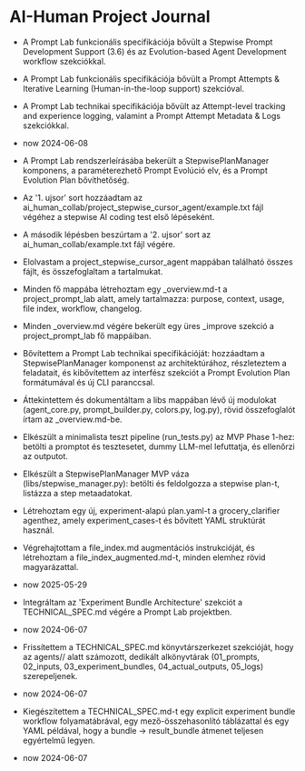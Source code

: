 # AI-Human Project Journal

- A Prompt Lab funkcionális specifikációja bővült a Stepwise Prompt Development Support (3.6) és az Evolution-based Agent Development workflow szekciókkal.
- A Prompt Lab funkcionális specifikációja bővült a Prompt Attempts & Iterative Learning (Human-in-the-loop support) szekcióval.
- A Prompt Lab technikai specifikációja bővült az Attempt-level tracking and experience logging, valamint a Prompt Attempt Metadata & Logs szekciókkal.
- now 2024-06-08

- A Prompt Lab rendszerleírásába bekerült a StepwisePlanManager komponens, a paraméterezhető Prompt Evolúció elv, és a Prompt Evolution Plan bővíthetőség.
- Az '1. ujsor' sort hozzáadtam az ai_human_collab/project_stepwise_cursor_agent/example.txt fájl végéhez a stepwise AI coding test első lépéseként. 
- A második lépésben beszúrtam a '2. ujsor' sort az ai_human_collab/example.txt fájl végére. 
- Elolvastam a project_stepwise_cursor_agent mappában található összes fájlt, és összefoglaltam a tartalmukat. 
- Minden fő mappába létrehoztam egy _overview.md-t a project_prompt_lab alatt, amely tartalmazza: purpose, context, usage, file index, workflow, changelog.
- Minden _overview.md végére bekerült egy üres _improve szekció a project_prompt_lab fő mappáiban.
- Bővítettem a Prompt Lab technikai specifikációját: hozzáadtam a StepwisePlanManager komponenst az architektúrához, részleteztem a feladatait, és kibővítettem az interfész szekciót a Prompt Evolution Plan formátumával és új CLI paranccsal.
- Áttekintettem és dokumentáltam a libs mappában lévő új modulokat (agent_core.py, prompt_builder.py, colors.py, log.py), rövid összefoglalót írtam az _overview.md-be.
- Elkészült a minimalista teszt pipeline (run_tests.py) az MVP Phase 1-hez: betölti a promptot és tesztesetet, dummy LLM-mel lefuttatja, és ellenőrzi az outputot.
- Elkészült a StepwisePlanManager MVP váza (libs/stepwise_manager.py): betölti és feldolgozza a stepwise plan-t, listázza a step metaadatokat.
- Létrehoztam egy új, experiment-alapú plan.yaml-t a grocery_clarifier agenthez, amely experiment_cases-t és bővített YAML struktúrát használ.
- Végrehajtottam a file_index.md augmentációs instrukcióját, és létrehoztam a file_index_augmented.md-t, minden elemhez rövid magyarázattal.
- now 2025-05-29

- Integráltam az 'Experiment Bundle Architecture' szekciót a TECHNICAL_SPEC.md végére a Prompt Lab projektben.
- now 2024-06-07

- Frissítettem a TECHNICAL_SPEC.md könyvtárszerkezet szekcióját, hogy az agents/<agent>/ alatt számozott, dedikált alkönyvtárak (01_prompts, 02_inputs, 03_experiment_bundles, 04_actual_outputs, 05_logs) szerepeljenek.
- now 2024-06-07

- Kiegészítettem a TECHNICAL_SPEC.md-t egy explicit experiment bundle workflow folyamatábrával, egy mező-összehasonlító táblázattal és egy YAML példával, hogy a bundle → result_bundle átmenet teljesen egyértelmű legyen.
- now 2024-06-07
